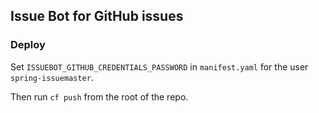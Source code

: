 ## Issue Bot for GitHub issues

### Deploy

Set `ISSUEBOT_GITHUB_CREDENTIALS_PASSWORD` in `manifest.yaml` for the user `spring-issuemaster`.

Then run `cf push` from the root of the repo.